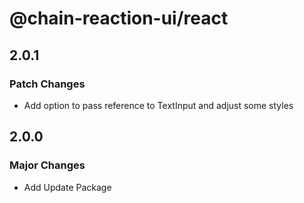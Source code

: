 # @chain-reaction-ui/react

## 2.0.1

### Patch Changes

- Add option to pass reference to TextInput and adjust some styles

## 2.0.0

### Major Changes

- Add Update Package
